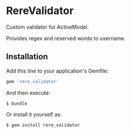 # RereValidator

Custom validator for ActiveModel.

Provides regex and reserved words to username.

## Installation

Add this line to your application's Gemfile:

```ruby
gem 'rere_validator'
```

And then execute:

    $ bundle

Or install it yourself as:

    $ gem install rere_validator

